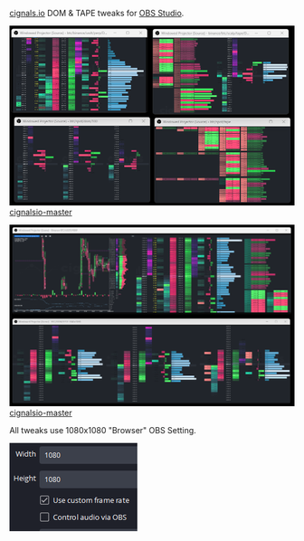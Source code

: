 [cignals.io](https://cignals.io/) DOM & TAPE tweaks for [OBS Studio](https://obsproject.com/).

![Screenshot-1](/media/Screenshot-1.png)
[cignalsio-master](/json/cignalsio-master.json)

![Screenshot-1](/media/Screenshot-2.png)
[cignalsio-master](/json/cignalsio-master.json)

All tweaks use 1080x1080 "Browser" OBS Setting.

![width-height](/media/width-height.png)


